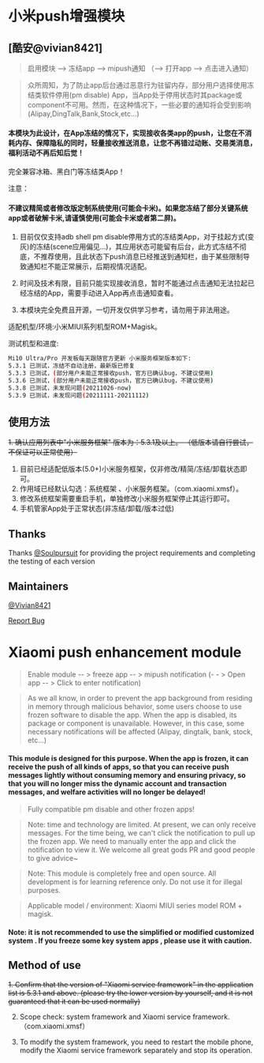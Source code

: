 # 小米push增强模块
## [酷安@vivian8421]

> 启用模块 --> 冻结app --> mipush通知 （--> 打开app --> 点击进入通知）

> 众所周知，为了防止app后台通过恶意行为驻留内存，部分用户选择使用冻结类软件停用(pm disable) App，当App处于停用状态时其package或component不可用。然而，在这种情况下，一些必要的通知将会受到影响(Alipay,DingTalk,Bank,Stock,etc...)

#### 本模块为此设计，在App冻结的情况下，实现接收各类app的push，让您在不消耗内存、保障隐私的同时，轻量接收推送消息，让您不再错过动账、交易类消息，福利活动不再后知后觉！

完全兼容冰箱、黑白门等冻结类App！

注意：

#### 不建议精简或者修改版定制系统使用(可能会卡米)。如果您冻结了部分关键系统app或者破解卡米,请谨慎使用(可能会卡米或者第二屏)。
1. 目前仅仅支持adb shell pm disable停用方式的冻结类App，对于挂起方式(变灰)的冻结(scene应用偏见...)，其应用状态可能留有后台，此方式冻结不彻底，不推荐使用，且此状态下push消息已经推送到通知栏，由于某些限制导致通知栏不能正常展示，后期视情况适配。

2. 时间及技术有限，目前只能实现接收消息，暂时不能通过点击通知无法拉起已经冻结的App，需要手动进入App再点击通知查看。

3. 本模块完全免费且开源，一切开发仅供学习参考，请勿用于非法用途。

适配机型/环境:小米MIUI系列机型ROM+Magisk。

测试机型和进度:

```sh
Mi10 Ultra/Pro 开发板每天跟随官方更新 小米服务框架版本如下:
5.3.1 已测试，冻结不自动注册，最新版已修复
5.3.3 已测试，(部分用户未能正常接收push，官方已确认bug，不建议使用)
5.3.6 已测试，(部分用户未能正常接收push，官方已确认bug，不建议使用)
5.3.8 已测试，未发现问题(20211026-now)
5.3.9 已测试，未发现问题(20211111-20211112)
```

## 使用方法
~~1. 确认应用列表中"小米服务框架" 版本为：5.3.1及以上。 （低版本请自行尝试，不保证可以正常使用）~~
1. 目前已经适配低版本(5.0+)小米服务框架，仅非修改/精简/冻结/卸载状态即可。
2. 作用域已经默认勾选：系统框架 、小米服务框架。（com.xiaomi.xmsf）。
3. 修改系统框架需要重启手机，单独修改小米服务框架停止其运行即可。
4. 手机管家App处于正常状态(非冻结/卸载/版本过低)

## Thanks

Thanks [@Soulpursuit](https://github.com/soulpursuit)  for providing the project requirements and completing the testing of each version 

## Maintainers

[@Vivian8421](https://github.com/vivian8421)

[Report Bug](https://github.com/vivian8421/MiPush-Enhance/issues)





 # Xiaomi push enhancement module

> Enable module -- > freeze app -- > mipush notification (- - > Open app -- > Click to enter notification)

>As we all know, in order to prevent the app background from residing in memory through malicious behavior, some users choose to use frozen software to disable the app. When the app is disabled, its package or component is unavailable. However, in this case, some necessary notifications will be affected (Alipay, dingtalk, bank, stock, etc...)

> 

#### This module is designed for this purpose. When the app is frozen, it can receive the push of all kinds of apps, so that you can receive push messages lightly without consuming memory and ensuring privacy, so that you will no longer miss the dynamic account and transaction messages, and welfare activities will no longer be delayed!

> Fully compatible pm disable and other frozen apps!

> Note: time and technology are limited. At present, we can only receive messages. For the time being, we can't click the notification to pull up the frozen app. We need to manually enter the app and click the notification to view it. We welcome all great gods PR and good people to give advice~

> Note: This module is completely free and open source. All development is for learning reference only. Do not use it for illegal purposes.

> Applicable model / environment: Xiaomi MIUI series model ROM + magisk.

#### Note: it is not recommended to use the simplified or modified customized system . If you freeze some key system apps , please use it with caution.

## Method of use

~~1. Confirm that the version of "Xiaomi service framework" in the application list is 5.3.1 and above. (please try the lower version by yourself, and it is not guaranteed that it can be used normally)~~

2. Scope check: system framework and Xiaomi service framework. （com.xiaomi.xmsf）

3. To modify the system framework, you need to restart the mobile phone, modify the Xiaomi service framework separately and stop its operation.


